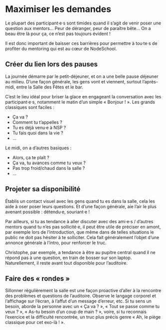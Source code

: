 # Maximiser les demandes

Le plupart des participant·e·s sont timides quand il s’agit de venir poser une question aux mentors… Peur de déranger, peur de paraître bête… On a beau être là pour ça, ce n’est pas toujours évident !

Il est donc important de baisser ces barrières pour permettre à tou·te·s de profiter du mentoring qui est au cœur de NodeSchool.

## Créer du lien lors des pauses

La journée démarre par le petit-déjeuner, et on a une belle pause déjeuner au milieu. D’une façon générale, les gens vont et viennent, surtout l’après-midi, entre la Salle des Fêtes et le bar.

C’est le lieu idéal pour briser la glace en engageant la conversation avec les participant·e·s, notamment le matin d’un simple « Bonjour ! ». Les grands classiques sont faciles :

- Ça va ?
- Comment tu t’appelles ?
- Tu es déjà venu·e à NSP ?
- Tu fais quoi dans la vie ?
- …

Le midi, on a d’autres basiques :

- Alors, ça te plaît ?
- Ça va, tu avances comme tu veux ?
- Pas trop froid/chaud dans la salle ?
- …

## Projeter sa disponibilité

Établis un contact visuel avec les gens quand tu es dans la salle, cela les aide à oser poser leurs questions. Et d’une façon générale, aie l’air le plus avenant possible : détendu·e, souriant·e !

Par ailleurs, si tu as tendance à aller discuter avec des ami·e·s / d’autres mentors quand tu n’es pas sollicité·e, il peut être utile de préciser en amont, par exemple lors de l’introduction, que même dans de telles situations le public ne doit pas hésiter à te solliciter. Cela fait généralement l’objet d’une annonce générale à l’intro, pour renforcer le truc.

Christophe, par exemple, a tendance à être au pupitre central quand il ne répond pas à une question, en train de bosser sur son laptop. Naturellement, il reste avant tout disponible pour l’auditoire.

## Faire des « rondes »

Sillonner régulièrement la salle est une façon proactive d’aller à la rencontre des problèmes et questions de l’auditoire. Observe le langage corporel et l’affichage sur l’écran, à l’affut d’un message d’erreur, etc. Si tu sens un besoin, aborde la personne avec un « Ça va ? », « Tout se passe comme tu veux ? », « As-tu besoin d’un coup de main ? », voire, si tu reconnais l’exercice et la difficulté rencontrée, un truc plus précis genre « Ah, le piège classique pour cet exo-là ! ».
